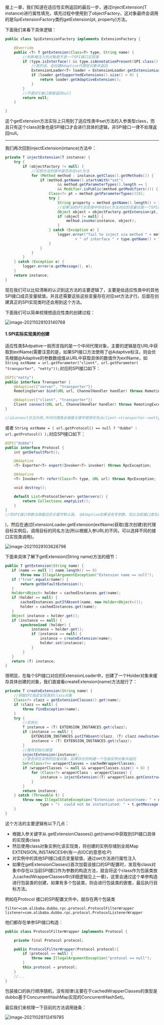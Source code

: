 接上一章，我们知道在适应性实例返回的最后一步，通过injectExtension(T instance)进行属性填充，填充过程中使用到了objectFactory，这对象最终会调用的是SpiExtensionFactory类的getExtension(pt, property)方法。

下面我们来看下具体逻辑：

```java
public class SpiExtensionFactory implements ExtensionFactory {

    @Override
    public <T> T getExtension(Class<T> type, String name) {
        //判断被注入的对象是不是一个SPI接口实现类
        if (type.isInterface() && type.isAnnotationPresent(SPI.class)) {
            //是的话，会创建Adaptive代理层对象并返回
            ExtensionLoader<T> loader = ExtensionLoader.getExtensionLoader(type);
            if (loader.getSupportedExtensions().size() > 0) {
                return loader.getAdaptiveExtension();
            }
        }
        //不是SPI接口直接返回null
        return null;
    }

}
```

这个getExtension方法实际上只用到了适应性类中set方法的入参类型class，而且只有这个class对象也是SPI接口才会进行具体的逻辑，非SPI接口一律不处理返回null。

------------------

我们再次回到injectExtension(intance)方法中：

```java
private T injectExtension(T instance) {
    try {
        if (objectFactory != null) {
            //实例方法列表中是否存在set方法
            for (Method method : instance.getClass().getMethods()) {
                if (method.getName().startsWith("set")
                        && method.getParameterTypes().length == 1
                        && Modifier.isPublic(method.getModifiers())) {
                    Class<?> pt = method.getParameterTypes()[0];
                    try {
                        String property = method.getName().length() > 3 ? method.getName().substring(3, 4).toLowerCase() + method.getName().substring(4) : "";
                        //如果当前SPI实现类中存在Set方法对应的变量也是一个SPI接口，那么就会给这个变量创建一个SPI代理层$Adpative class对象，并通过反射赋值
                        Object object = objectFactory.getExtension(pt, property);
                        if (object != null) {
                            method.invoke(instance, object);
                        }
                    } catch (Exception e) {
                        logger.error("fail to inject via method " + method.getName()
                                + " of interface " + type.getName() + ": " + e.getMessage(), e);
                    }
                }
            }
        }
    } catch (Exception e) {
        logger.error(e.getMessage(), e);
    }
    return instance;
}
```

现在我们可以比较清晰的认识到这方法的主要逻辑了，主要是给适应性类中的其他SPI接口成员变量赋值，并且还需要这些这些变量存在对应set方法才行。后面在创建真正的SPI实现类时还会用到这个方法。

下面我们可以简单梳理想适应性类的创建过程：

![image-20211028103140768](https://alex-img-1253982387.cos.ap-nanjing.myqcloud.com/Typora-wm/202110281031681.png)

#### 1.SPI实际实现类的创建

适应性类$Adpative一般而言指的是一个中间代理对象，主要的逻辑是在URL中获取到extName(需要注意的是，如果SPI接口方法使用了@Adaptive标注，则会优先根据@Adaptive的参数数组值从URL中获取具体的数值作为extName，如`String extName = url.getParameter("client", url.getParameter( "transporter", "netty"));`对应的SPI接口如下：

```java
@SPI("netty")
public interface Transporter {
    @Adaptive({"server", "transporter"})
    RemotingServer bind(URL url, ChannelHandler handler) throws RemotingException;

    @Adaptive({"client", "transporter"})
    Client connect(URL url, ChannelHandler handler) throws RemotingException;
}

//以connect方法为例,中间代理类会根据关键字顺序优先从client->transporter->netty,从URL中获取具体的extName值
```

或者 `String extName = ( url.getProtocol() == null ? "dubbo" : url.getProtocol() );`对应SPI接口如下：

```java
@SPI("dubbo")
public interface Protocol {
    int getDefaultPort();

    @Adaptive
    <T> Exporter<T> export(Invoker<T> invoker) throws RpcException;

    @Adaptive
    <T> Invoker<T> refer(Class<T> type, URL url) throws RpcException;

    void destroy();

    default List<ProtocolServer> getServers() {
        return Collections.emptyList();
    }
}
//将SPI接口参数当做最后的关键字默认值， @Adaptive如果没有写参数，则以当前接口类名称作为关键字，如Protocol会转成protocol(首字母小写)对应生成的代码就如上面的示例所示，如果是XxxYyyWrapper类型这会转成xxx.yyy.wrapper这样的关键字，此时生成的代码则可能是String extName = url.getParameter("xxx.yyy.wrapper", "SPI接口参数(这是默认值)")
```

)，然后在通过ExtensionLoader.getExtension(extName)获取(首次创建)到代理目标实例后，调用目标的同名方法(所以根据入参URL的不同，可以选择不同的接口实现类调用)。

![image-20211028103628798](https://alex-img-1253982387.cos.ap-nanjing.myqcloud.com/Typora-wm/202110281036842.png)

下面来具体了解下getExtension(String name)方法的细节：

```java
public T getExtension(String name) {
   if (name == null || name.length() == 0)
       throw new IllegalArgumentException("Extension name == null");
   if ("true".equals(name)) {
       return getDefaultExtension();
   }
   Holder<Object> holder = cachedInstances.get(name);
   if (holder == null) {
       cachedInstances.putIfAbsent(name, new Holder<Object>());
       holder = cachedInstances.get(name);
   }
   Object instance = holder.get();
   if (instance == null) {
       synchronized (holder) {
            instance = holder.get();
            if (instance == null) {
                instance = createExtension(name);
                holder.set(instance);
            }
        }
   }
   return (T) instance;
}
```

很明显，在每个SPI接口对应的ExtensionLoader中，创建了一个Holder对象来缓存具体创建的对象，我们直接看createExtension(name)方法就行了：

```java
private T createExtension(String name) {
    //获取SPI指定实现类的class对象
    Class<?> clazz = getExtensionClasses().get(name);
    if (clazz == null) {
        throw findException(name);
    }
    try {
        //实例化
        T instance = (T) EXTENSION_INSTANCES.get(clazz);
        if (instance == null) {
            EXTENSION_INSTANCES.putIfAbsent(clazz, (T) clazz.newInstance());
            instance = (T) EXTENSION_INSTANCES.get(clazz);
        }
        //属性初始化赋值
        injectExtension(instance);
        //是否存在实例的包装对象，如果存在则构建一个包装实例对象并返回
        Set<Class<?>> wrapperClasses = cachedWrapperClasses;
        if (wrapperClasses != null && wrapperClasses.size() > 0) {
            for (Class<?> wrapperClass : wrapperClasses) {
                instance = injectExtension((T) wrapperClass.getConstructor(type).newInstance(instance));
            }
        }
        return instance;
    } catch (Throwable t) {
        throw new IllegalStateException("Extension instance(name: " + name + ", class: " +
                type + ")  could not be instantiated: " + t.getMessage(), t);
    }
}
```

这个方法的主要逻辑有以下几点：

- 根据入参关键字从 getExtensionClasses().get(name)中获取到SPI接口具体的实现类class
- 然后使用class对象实例化该实现类，将创建的实例存储到全局Map EXTENSION_INSTANCES中(有一点IOC的意思哈:P)
- 对实例中的其他SPI接口成员变量赋值，通过set方法进行属性注入
- 如果在getExtensionClasses()首次加载该接口的SPI配置时，发现有class对象中存在以当前SPI接口作为参数的构造方法，就会将这个class作为包装类放入cachedWrapperClasses中(详细逻辑见上一章)，这里会通过这个单参构造进行包装类的创建，如果有多个包装类，则会进行包装类的嵌套，最后执行目标方法。

例如在Protocol 接口的SPI配置文件中，就存在两个包装类

```
filter=com.alibaba.dubbo.rpc.protocol.ProtocolFilterWrapper
listener=com.alibaba.dubbo.rpc.protocol.ProtocolListenerWrapper
```

他们都存在单参SPI接口构造：

```java
public class ProtocolFilterWrapper implements Protocol {

    private final Protocol protocol;

    public ProtocolFilterWrapper(Protocol protocol){
        if (protocol == null) {
            throw new IllegalArgumentException("protocol == null");
        }
        this.protocol = protocol;
    }
    //...
}
```

包装接口的执行顺序随机，没有规律(主要在于cachedWrapperClasses的类型是dubbo基于ConcurrentHashMap实现的ConcurrentHashSet)。

最后我们来梳理一下目前的方法调用链条：

![image-20211028112419785](https://alex-img-1253982387.cos.ap-nanjing.myqcloud.com/Typora-wm/202110281124820.png)

